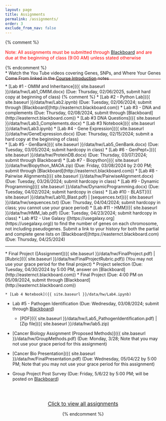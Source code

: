 ```yaml
---
layout: page
title: Assignments 
permalink: /assignments/
order: 3
exclude_from_nav: false
---
```


{% comment %}
<p style = 'color:red;font-size:104%'>Note: All assignments must be submitted through <a href = "https://easternct.blackboard.com/">Blackboard</a> and are due at the beginning of class (9:00 AM) unless stated otherwise</p>
{% endcomment %}

<style>
.hide {
  display:none;
}

ul {
    margin-bottom: 5px;
}

.due {
    background-color: yellow
}


</style>

<div id = 'hidden' class = 'shide' markdown="1">
* Watch the You Tube videos covering Genes, SNPs, and Where Your Genes Come From linked in the <a href = "../notes/">Course Introduction</a> notes
<hr style = 'height:1px; background-color:maroon; margin-top:-6px'> 
* [Lab #1 - OMIM and Inheritance]({{ site.baseurl }}/data/hw/Lab1_OMIM.docx) (Due: Thursday, 02/06/2025, submit hard copy at beginning of class) 
{% comment %}
* [Lab #2 - Python Lab]({{ site.baseurl }}/data/hw/Lab2.ipynb) (Due: Tuesday, 02/06/2024; submit through [Blackboard](http://easternct.blackboard.com))
* Lab #3 - DNA and complements (Due: Thursday, 02/08/2024, submit through [Blackboard](http://easternct.blackboard.com))
    * [Lab #3 DNA Questions]({{ site.baseurl }}/data/hw/Lab3_Complements.docx)
    * [Lab #3 Notebook]({{ site.baseurl }}/data/hw/Lab3.ipynb) 
* [Lab #4 - Gene Expression]({{ site.baseurl }}/data/hw/GeneExpression.docx) (Due: Thursday, 02/15/2024; submit a hard copy at the beginning of class) 
</div>
* [Lab #5 - GenBank]({{ site.baseurl }}/data/hw/Lab5_GenBank.docx) (Due: Tuesday, 03/05/2024; submit hardcopy in class) 
* [Lab #6 - GenPept+]({{ site.baseurl }}/data/hw/ProteinDB.docx) (Due: Thursday, 03/07/2024; submit through Blackboard) 
* [Lab #7 - Biopython]({{ site.baseurl }}/data/hw/Biopython_MAOA.zip) (Due: Friday, 03/08/2024 by 2:00 PM; submit through [Blackboard](http://easternct.blackboard.com))
* [Lab #8 - Pairwise Alignments]({{ site.baseurl }}/data/hw/PairwiseAlignment.docx) (Due: Tuesday, 03/26/2024; submit hardcopy in class)
* [Lab #9 - Dynamic Programming]({{ site.baseurl }}/data/hw/DynamicProgramming.docx) (Due: Tuesday, 04/02/2024; submit hardcopy in class)
* [Lab #10 - BLAST]({{ site.baseurl }}/data/hw/Lab10_Blast.pdf) | [sequences.txt]({{ site.baseurl }}/data/hw/sequences.txt) 
(Due: Thursday, 04/04/2024; submit hardcopy in class; you cannot use your grace period)
* [Lab #11 - HMM]({{ site.baseurl }}/data/hw/HMM_lab.pdf) (Due: Tuesday, 04/23/2024; submit hardcopy in class)
* Lab #12 - Use Galaxy ([https://usegalaxy.org](https://usegalaxy.org)) to find the number of genes on each chromosome, not including pseudogenes. Submit a link to your history for both the partial and complete gene lists on [Blackboard](https://easternct.blackboard.com) (Due: Thursday, 04/25/2024)  
<hr>
* Final Project ([Assignment]({{ site.baseurl }}/data/hw/FinalProject.pdf) 
   | [Rubric]({{ site.baseurl }}/data/hw/FinalProjectRubric.pdf)) (You may not use your grace period for the final project)
    * Project selection (Due: Tuesday, 04/30/2024 by 5:00 PM, answer on [Blackboard](http://easternct.blackboard.com))
    * Final Project (Due: 4:00 PM on 05/09/2024, submit through [Blackboard](http://easternct.blackboard.com)) 

    * [Lab 4 Notebook]({{ site.baseurl }}/data/hw/Lab4.ipynb) 
* Lab #5 - Pathogen Identification (Due: Wednesday, 03/08/2024; submit through [Blackboard](http://easternct.blackboard.com))
	* [PDF]({{ site.baseurl }}/data/hw/Lab5_PathogenIdentification.pdf) |
	  [Zip file]({{ site.baseurl }}/data/hw/lab5.zip) 

* [Cancer Biology Assignment (Proposed Methods)]({{ site.baseurl }}/data/hw/GroupMethods.pdf) (Due: Monday, 3/28; Note that you may not use your grace period for this assignment) 
* [Cancer Bio Presentation]({{ site.baseurl }}/data/hw/FinalPresentation.pdf) (Due: Wednesday, 05/04/22 by 5:00 PM; Note that you may not use your grace period for this assignment)
* Group Project Post Survey (Due: Friday, 5/6/22 by 5:00 PM; will be posted on <a href = 'https://easternct.blackboard.com'>Blackboard</a>)

<br><br>
<center>
<div id = 'clicker'>
<a href = '#' style='font-size:120%' onclick = 'viewAll();'>Click to view all assignments</a>
<script>
function viewAll() {
    document.getElementById('hidden').classList.remove('hide');
    document.getElementById('clicker').classList.add('hide');
    document.getElementsByTagName('ul')[0].style.marginBottom = '0px'
}
</script>

{% endcomment %}

<script>
const pattern = RegExp('Due:.*([0-9]{2}/[0-9]+/[0-9]{4})');
elements = document.getElementsByTagName('li');

for (el of elements) {
        var res = pattern.exec(el.innerText);
        if (res != null && res.length >= 2) {
                if (new Date(res[1]) >= new Date()) {
                        el.className = 'due';
                }
        }
}
</script>
